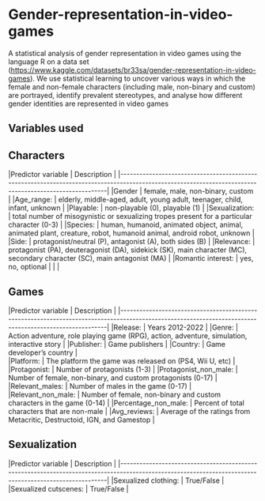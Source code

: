 # Gender-representation-in-video-games

A statistical analysis of gender representation in video games using the language R on a data set (https://www.kaggle.com/datasets/br33sa/gender-representation-in-video-games).
We use statistical learning to uncover various ways in which the female and non-female characters (including male, non-binary and custom) are portrayed, identify prevalent stereotypes, and analyse how different gender identities are represented in video games

## Variables used


## Characters
|Predictor variable          |         Description                                                                                                       |
|--------------------------------------------------------------------------------------------------------------------------------------------------------|
|Gender                      | female, male, non-binary, custom                                                                                          |
|Age_range:                  | elderly, middle-aged, adult, young adult, teenager, child, infant, unknown                                                |
|Playable:                   |  non-playable (0), playable (1)                                                                                           |
|Sexualization:              |  total number of misogynistic or sexualizing tropes present for a particular character (0-3)                              |
|Species:                    |  human, humanoid, animated object, animal, animated plant, creature, robot, humanoid animal, android robot, unknown       |
|Side:                       |  protagonist/neutral (P), antagonist (A), both sides (B)                                                                  |
|Relevance:                  |  protagonist (PA), deuteragonist (DA), sidekick (SK), main character (MC), secondary character (SC), main antagonist (MA) |
|Romantic interest:          |  yes, no, optional                                                                                                        |
|
|
## Games                                  
|Predictor variable          |         Description                                                                                                       |
|--------------------------------------------------------------------------------------------------------------------------------------------------------|
|Release:                    |  Years 2012-2022                                                                                                          |
|Genre:                      |  Action adventure, role playing game (RPG), action, adventure, simulation, interactive story                              |
|Publisher:                  |  Game publishers                                                                                                          |
|Country:                    |  Game developer’s country                                                                                                 |  
|Platform:                   |  The platform the game was released on (PS4, Wii U, etc)                                                                  |
|Protagonist:                |  Number of protagonists (1-3)                                                                                             |
|Protagonist_non_male:       |  Number of female, non-binary, and custom protagonists (0-17)                                                             |
|Relevant_males:             | Number of males in the game (0-17)                                                                                        |
|Relevant_non_male:          |  Number of female, non-binary and custom characters in the game (0-14)                                                    |
|Percentage_non_male:        | Percent of total characters that are non-male                                                                             |
|Avg_reviews:                |  Average of the ratings from Metacritic, Destructoid, IGN, and Gamestop                                                   |

## Sexualization                                                                                                                                        
|Predictor variable          |         Description                                                                                                       |
|--------------------------------------------------------------------------------------------------------------------------------------------------------|
|Sexualized clothing:        | True/False                                                                                                                |
|Sexualized cutscenes:       | True/False                                                                                                                |

